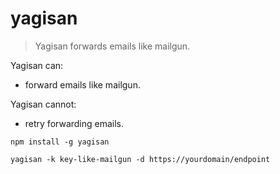 # yagisan
> Yagisan forwards emails like mailgun.

Yagisan can:

  - forward emails like mailgun.

Yagisan cannot:

  - retry forwarding emails.


```shell
npm install -g yagisan
```

```shell
yagisan -k key-like-mailgun -d https://yourdomain/endpoint
```
